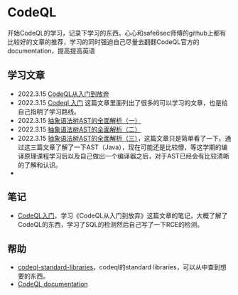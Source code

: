# CodeQL

开始CodeQL的学习，记录下学习的东西。心心和safe6sec师傅的github上都有比较好的文章的推荐，学习的同时强迫自己尽量去翻翻CodeQL官方的documentation，提高提高英语

## 学习文章

- 2022.3.15 [CodeQL从入门到放弃](https://www.freebuf.com/articles/web/283795.html)
- 2022.3.15 [Codeql 入门](https://mp.weixin.qq.com/s?__biz=Mzg5OTQ3NzA2MQ==&mid=2247485016&idx=1&sn=983c23cd5cff4310ee233b21444815f4&chksm=c053fd72f72474647ba9d70e23ba81196f01055550d6b8ead0eebb67df7dc7aac15cda6ae05b&mpshare=1&scene=23&srcid=1229z6KsvgKYZRrPzIwGONPb&sharer_sharetime=1640768952290&sharer_shareid=33a823b10ae99f33a60db621d83241cb#rd) 这篇文章里面列出了很多的可以学习的文章，也是给自己指明了学习路线。
- 2022.3.15 [抽象语法树AST的全面解析（一）](https://www.jianshu.com/p/ff8ec920f5b9)
- 2022.3.15 [抽象语法树AST的全面解析（二）](https://www.jianshu.com/p/4bd5dc13f35a)
- 2022.3.15 [抽象语法树AST的全面解析（三）](https://www.jianshu.com/p/68fcbc154c2f)，这篇文章只是简单看了一下。通过这三篇文章了解了一下AST（Java），现在可能还是比较懵，等这学期的编译原理课程学习后以及自己做出一个编译器之后，对于AST已经会有比较清晰的了解和认识。
- 

## 笔记

- [CodeQL入门](./CodeQL入门.md)，学习《CodeQL从入门到放弃》这篇文章的笔记，大概了解了CodeQL的东西，学习了SQL的检测然后自己写了一下RCE的检测。

## 帮助

- [codeql-standard-libraries](https://codeql.github.com/codeql-standard-libraries/)，codeql的standard libraries，可以从中查到想要的东西。
- [CodeQL documentation](https://codeql.github.com/docs/)